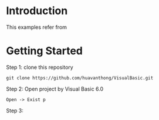 # Introduction

This examples refer from  
# Getting Started
Step 1: clone this repository
```
git clone https://github.com/huavanthong/VisualBasic.git
```

Step 2: Open project by Visual Basic 6.0
```
Open -> Exist p
```

Step 3: 
